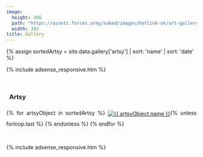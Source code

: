 ```yaml
---
image:
  height: 386
  path: "https://assets.forces.army/naked/images/hotlink-ok/art-gallery_393x386.png"
  width: 393
title: Gallery
---
```


{% assign sortedArtsy = site.data.gallery['artsy'] | sort: 'name' | sort: 'date' %}

{% include adsense_responsive.htm %}
<p>
  &nbsp;
</p>
<h3 id="artsy">
  <i aria-hidden="true" class="fa fa-paint-brush"></i>&nbsp; Artsy
</h3>
<p style="text-align: justify;">
  {% for artsyObject in sortedArtsy %}
  <a href="{{ site.uri.assets }}/gallery/artsy/{{ artsyObject.image.full.file }}" rel="me" target="_blank" title="{{ artsyObject.name }}"><img
    alt="{{ artsyObject.name }}" height="{{ artsyObject.image.thumb.height }}" src="{{ site.uri.assets }}/gallery/artsy/{{ artsyObject.image.thumb.file }}"
    style="border: 0px; margin-bottom: 10px; margin-top: 10px; vertical-align: middle;" width="{{ artsyObject.image.thumb.width }}" /></a>{% unless forloop.last %}&nbsp;{% endunless %}
  {% endfor %}
</p>
<p>
  &nbsp;
</p>
{% include adsense_responsive.htm %}
